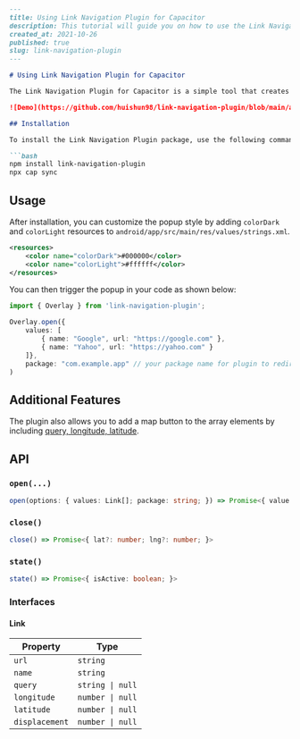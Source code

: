 ```md
---
title: Using Link Navigation Plugin for Capacitor
description: This tutorial will guide you on how to use the Link Navigation Plugin package for Capacitor to create a system alert window overlay that allows user navigation through a list of links.
created_at: 2021-10-26
published: true
slug: link-navigation-plugin
---

# Using Link Navigation Plugin for Capacitor

The Link Navigation Plugin for Capacitor is a simple tool that creates a system alert window overlay for Android, allowing users to navigate through an array of links provided. Please note that this functionality is not supported on iOS.

![Demo](https://github.com/huishun98/link-navigation-plugin/blob/main/assets/Example.jpg?raw%253Dtrue)

## Installation

To install the Link Navigation Plugin package, use the following commands:

```bash
npm install link-navigation-plugin
npx cap sync
```

## Usage

After installation, you can customize the popup style by adding `colorDark` and `colorLight` resources to `android/app/src/main/res/values/strings.xml`.

```xml
<resources>
    <color name="colorDark">#000000</color>
    <color name="colorLight">#ffffff</color>
</resources>
```

You can then trigger the popup in your code as shown below:

```typescript
import { Overlay } from 'link-navigation-plugin';

Overlay.open({ 
    values: [
        { name: "Google", url: "https://google.com" },
        { name: "Yahoo", url: "https://yahoo.com" }
    ]},
    package: "com.example.app" // your package name for plugin to redirect back to
)
```

## Additional Features

The plugin also allows you to add a map button to the array elements by including [query, longitude, latitude](#interfaces).

## API

### `open(...)`

```typescript
open(options: { values: Link[]; package: string; }) => Promise<{ value: string; }>
```

### `close()`

```typescript
close() => Promise<{ lat?: number; lng?: number; }>
```

### `state()`

```typescript
state() => Promise<{ isActive: boolean; }>
```

### Interfaces

#### Link

| Property          | Type                        |
| ----------------- | --------------------------- |
| `url`             | `string`                    |
| `name`            | `string`                    |
| `query`           | `string \| null`            |
| `longitude`       | `number \| null`            |
| `latitude`        | `number \| null`            |
| `displacement`    | `number \| null`            |
```
